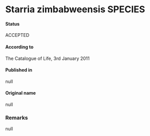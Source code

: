 Starria zimbabweensis SPECIES
=======

#### Status
ACCEPTED

#### According to
The Catalogue of Life, 3rd January 2011

#### Published in
null

#### Original name
null

### Remarks
null